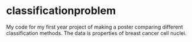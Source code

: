 # classificationproblem
My code for my first year project of making a poster comparing different classification methods.
The data is properties of breast cancer cell nuclei.
